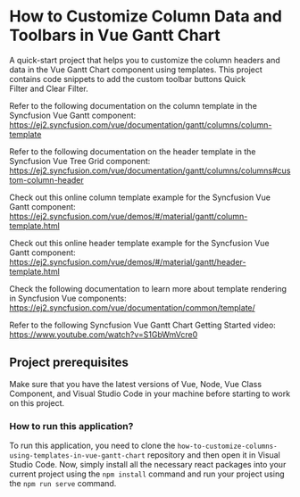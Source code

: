 # How to Customize Column Data and Toolbars in Vue Gantt Chart

A quick-start project that helps you to customize the column headers and data in the Vue Gantt Chart component using templates. This project contains code snippets to add the custom toolbar buttons Quick Filter and Clear Filter.

Refer to the following documentation on the column template in the Syncfusion Vue Gantt component: 
https://ej2.syncfusion.com/vue/documentation/gantt/columns/column-template 

Refer to the following documentation on the header template in the Syncfusion Vue Tree Grid component: 
https://ej2.syncfusion.com/vue/documentation/gantt/columns/columns#custom-column-header

Check out this online column template example for the Syncfusion Vue Gantt component: 
https://ej2.syncfusion.com/vue/demos/#/material/gantt/column-template.html

Check out this online header template example for the Syncfusion Vue Gantt component: 
https://ej2.syncfusion.com/vue/demos/#/material/gantt/header-template.html

Check the following documentation to learn more about template rendering in Syncfusion Vue components: 
https://ej2.syncfusion.com/vue/documentation/common/template/

Refer to the following Syncfusion Vue Gantt Chart Getting Started video:
https://www.youtube.com/watch?v=S1GbWmVcre0


## Project prerequisites

Make sure that you have the latest versions of Vue, Node, Vue Class Component, and Visual Studio Code in your machine before starting to work on this project.

### How to run this application?

To run this application, you need to clone the `how-to-customize-columns-using-templates-in-vue-gantt-chart` repository and then open it in Visual Studio Code. Now, simply install all the necessary react packages into your current project using the `npm install` command and run your project using the `npm run serve` command.
